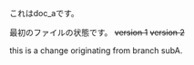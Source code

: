 これはdoc_aです。

最初のファイルの状態です。
~~version 1~~
~~version 2~~ 

this is a change originating from branch subA. 